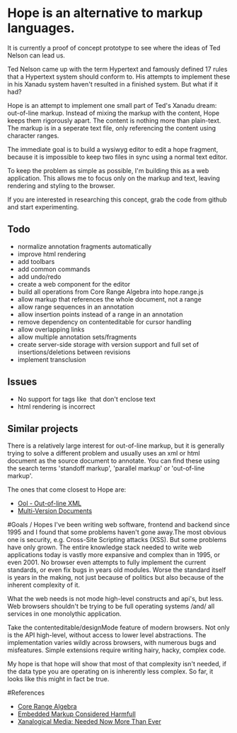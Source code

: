 # Hope is an alternative to markup languages.

It is currently a proof of concept prototype to see where the ideas of Ted Nelson can lead us.

Ted Nelson came up with the term Hypertext and famously defined 17 rules that a Hypertext system should conform to. His attempts to implement these in his Xanadu system haven't resulted in a finished system. But what if it had?

Hope is an attempt to implement one small part of Ted's Xanadu dream: out-of-line markup. Instead of mixing the markup with the content, Hope keeps them rigorously apart. The content is nothing more than plain-text. The markup is in a seperate text file, only referencing the content using character ranges.

The immediate goal is to build a wysiwyg editor to edit a hope fragment, because it is impossible to keep two files in sync using a normal text editor.

To keep the problem as simple as possible, I'm building this as a web application. This allows me to focus only on the markup and text, leaving rendering and styling to the browser. 

If you are interested in researching this concept, grab the code from github and start experimenting.

## Todo

- normalize annotation fragments automatically
- improve html rendering
- add toolbars
- add common commands
- add undo/redo
- create a web component for the editor
- build all operations from Core Range Algebra into hope.range.js
- allow markup that references the whole document, not a range
- allow range sequences in an annotation
- allow insertion points instead of a range in an annotation
- remove dependency on contenteditable for cursor handling
- allow overlapping links
- allow multiple annotation sets/fragments
- create server-side storage with version support and full set of insertions/deletions between revisions
- implement transclusion

## Issues

- No support for tags like <img> that don't enclose text
- html rendering is incorrect

## Similar projects
There is a relatively large interest for out-of-line markup, but it is generally trying to solve a different problem and usually uses an xml or html document as the source document to annotate. You can find these using the search terms 'standoff markup', 'parallel markup' or 'out-of-line markup'.

The ones that come closest to Hope are:
- [Ool - Out-of-line XML](http://simonstl.com/projects/ool/)
- [Multi-Version Documents](http://multiversiondocs.blogspot.nl/)

#Goals / Hopes
I've been writing web software, frontend and backend since 1995 and I found that some problems haven't gone away.The most obvious one is security, e.g. Cross-Site Scripting attacks (XSS). But some problems have only grown. The entire knowledge stack needed to write web applications today is vastly more expansive and complex than in 1995, or even 2001. No browser even attempts to fully implement the current standards, or even fix bugs in years old modules. Worse the standard itself is years in the making, not just because of politics but also because of the inherent complexity of it.

What the web needs is not mode high-level constructs and api's, but less. Web browsers shouldn't be trying to be full operating systems /and/ all services in one monolythic application.

Take the contenteditable/designMode feature of modern browsers. Not only is the API high-level, without access to lower level abstractions. The implementation varies wildly across browsers, with numerous bugs and misfeatures. Simple extensions require writing hairy, hacky, complex code. 

My hope is that hope will show that most of that complexity isn't needed, if the data type you are operating on is inherently less complex. So far, it looks like this might in fact be true. 

#References
- [Core Range Algebra](http://conferences.idealliance.org/extreme/html/2002/Nicol01/EML2002Nicol01.html)
- [Embedded Markup Considered Harmfull](http://www.xml.com/pub/a/w3j/s3.nelson.html)
- [Xanalogical Media: Needed Now More Than Ever](http://www.xanadu.net/NOWMORETHANEVER/XuSum99.html)

